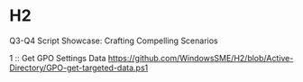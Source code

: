 # H2
Q3-Q4 Script Showcase: Crafting Compelling Scenarios

1 :: Get GPO Settings Data
https://github.com/WindowsSME/H2/blob/Active-Directory/GPO-get-targeted-data.ps1
